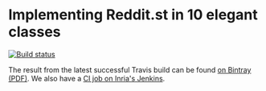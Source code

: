 # Implementing Reddit.st in 10 elegant classes

[![Build status][badge]][travis]

[travis]: https://travis-ci.org/SquareBracketAssociates/Booklet-Reddit
[badge]: https://travis-ci.org/SquareBracketAssociates/Booklet-Reddit.svg?branch=master

The result from the latest successful Travis build can be found [on Bintray (PDF)](https://bintray.com/squarebracketassociates/wip/download_file?file_path=reddit-wip.pdf).
We also have a [CI job on Inria's Jenkins](https://ci.inria.fr/pharo-contribution/view/Books/job/Booklet-Reddit/).

